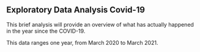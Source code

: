 ## Exploratory Data Analysis Covid-19


This brief analysis will provide an overview of what has actually happened in the year since the COVID-19.

This data ranges one year, from March 2020 to March 2021.
